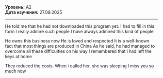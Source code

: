 **Уровень:** A2  
**Дата изучения:** 27.09.2025  

---

He told me that he had not downloaded this program yet.
I had to fill in this form
I  really admire such people
I have always admired this kind of people

He owns this business now
He is loved and respected
It is a well-known fact that most things are produced in China
As he said, he had managed to overcome all these difficulties on his way
I remembered that i had left the keys at home

They reduced the costs. 
When i called her, she was sleeping
I miss you so much now


